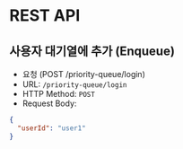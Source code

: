 # REST API
## 사용자 대기열에 추가 (Enqueue)
- 요청 (POST /priority-queue/login)
- URL: `/priority-queue/login`
- HTTP Method: `POST`
- Request Body:
```json
{
  "userId": "user1"
}
```